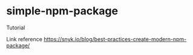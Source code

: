 # simple-npm-package
Tutorial


Link reference https://snyk.io/blog/best-practices-create-modern-npm-package/
